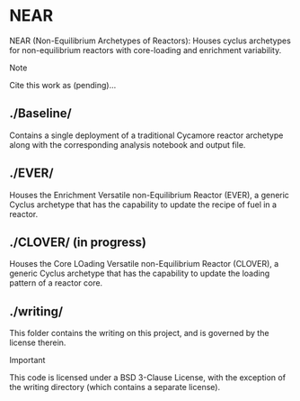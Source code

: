 # NEAR
NEAR (Non-Equilibrium Archetypes of Reactors): Houses cyclus archetypes for non-equilibrium reactors with core-loading and enrichment variability.

> [!Note]
> Cite this work as (pending)...

## ./Baseline/
Contains a single deployment of a traditional Cycamore reactor archetype along with the corresponding analysis notebook and output file.

## ./EVER/
Houses the Enrichment Versatile non-Equilibrium Reactor (EVER), a generic Cyclus archetype that has the capability to update the recipe of fuel in a reactor.

## ./CLOVER/ (in progress)
Houses the Core LOading Versatile non-Equilibrium Reactor (CLOVER), a generic Cyclus archetype that has the capability to update the loading pattern of a reactor core.

## ./writing/
This folder contains the writing on this project, and is governed by the license therein.

> [!Important]
> This code is licensed under a BSD 3-Clause License, with the exception of the writing directory (which contains a separate license).
